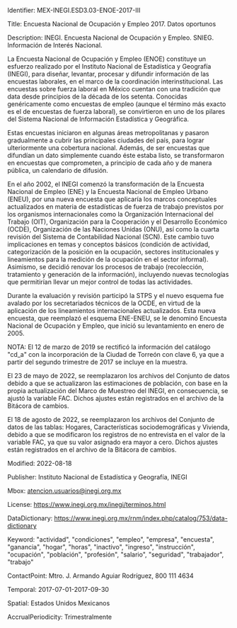 Identifier: MEX-INEGI.ESD3.03-ENOE-2017-III

Title: Encuesta Nacional de Ocupación y Empleo 2017. Datos oportunos

Description: INEGI. Encuesta Nacional de Ocupación y Empleo. SNIEG. Información de Interés Nacional.

La Encuesta Nacional de Ocupación y Empleo (ENOE) constituye un esfuerzo realizado por el Instituto Nacional de Estadística y Geografía (INEGI), para diseñar, levantar, procesar y difundir información de las encuestas laborales, en el marco de la coordinación interinstitucional. Las encuestas sobre fuerza laboral en México cuentan con una tradición que data desde principios de la década de los setenta. Conocidas genéricamente como encuestas de empleo (aunque el término más exacto es el de encuestas de fuerza laboral), se convirtieron en uno de los pilares del Sistema Nacional de Información Estadística y Geográfica.

Estas encuestas iniciaron en algunas áreas metropolitanas y pasaron gradualmente a cubrir las principales ciudades del país, para lograr ulteriormente una cobertura nacional. Además, de ser encuestas que difundían un dato simplemente cuando éste estaba listo, se transformaron en encuestas que comprometen, a principio de cada año y de manera pública, un calendario de difusión.

En el año 2002, el INEGI comenzó la transformación de la Encuesta Nacional de Empleo (ENE) y la Encuesta Nacional de Empleo Urbano (ENEU), por una nueva encuesta que aplicaría los marcos conceptuales actualizados en materia de estadísticas de fuerza de trabajo previstos por los organismos internacionales como la Organización Internacional del Trabajo (OIT), Organización para la Cooperación y el Desarrollo Económico (OCDE), Organización de las Naciones Unidas (ONU), así como la cuarta revisión del Sistema de Contabilidad Nacional (SCN). Este cambio tuvo implicaciones en temas y conceptos básicos (condición de actividad, categorización de la posición en la ocupación, sectores institucionales y lineamientos para la medición de la ocupación en el sector informal). Asimismo, se decidió renovar los procesos de trabajo (recolección, tratamiento y generación de la información), incluyendo nuevas tecnologías que permitirían llevar un mejor control de todas las actividades.

Durante la evaluación y revisión participó la STPS y el nuevo esquema fue avalado por los secretariados técnicos de la OCDE, en virtud de la aplicación de los lineamientos internacionales actualizados. Esta nueva encuesta, que reemplazó el esquema ENE-ENEU, se le denominó Encuesta Nacional de Ocupación y Empleo, que inició su levantamiento en enero de 2005.

NOTA:
El 12 de marzo de 2019 se rectificó la información del catálogo "cd_a" con la incorporación de la Ciudad de Torreón con clave 6, ya que a partir del segundo trimestre de 2017 se incluye en la muestra.

El 23 de mayo de 2022, se reemplazaron los archivos del Conjunto de datos debido a que se actualizaron las estimaciones de población, con base en la propia actualización del Marco de Muestreo del INEGI, en consecuencia, se ajustó la variable FAC. Dichos ajustes están registrados en el archivo de la Bitácora de cambios.

El 18 de agosto de 2022, se reemplazaron los archivos del Conjunto de datos de las tablas: Hogares, Características sociodemográficas y Vivienda, debido a que se modificaron los registros de no entrevista en el valor de la variable FAC, ya que su valor asignado era mayor a cero. Dichos ajustes están registrados en el archivo de la Bitácora de cambios.

Modified: 2022-08-18

Publisher: Instituto Nacional de Estadística y Geografía, INEGI

Mbox: atencion.usuarios@inegi.org.mx

License: https://www.inegi.org.mx/inegi/terminos.html

DataDictionary: https://www.inegi.org.mx/rnm/index.php/catalog/753/data-dictionary

Keyword: "actividad", "condiciones", "empleo", "empresa", "encuesta", "ganancia", "hogar", "horas", "inactivo", "ingreso", "instrucción", "ocupación", "población", "profesión", "salario", "seguridad", "trabajador", "trabajo"

ContactPoint: Mtro. J. Armando Aguiar Rodríguez, 800 111 4634

Temporal: 2017-07-01-2017-09-30

Spatial: Estados Unidos Mexicanos

AccrualPeriodicity: Trimestralmente
